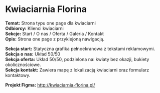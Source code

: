 # Kwiaciarnia Florina

<b>Temat:</b> Strona typu one page dla kwiaciarni <br>
<b>Odbiorcy:</b> Klienci kwiaciarni <br>
<b>Sekcje:</b> Start / O nas / Oferta / Galeria / Kontakt <br>
<b>Opis:</b> Strona one page z przyklejoną nawigacją. 

<b>Sekcja start:</b> Statyczna grafika pełnoekranowa z tekstami reklamowymi.  
<b>Sekcja o nas:</b> Układ 50/50 <br>
<b>Sekcja oferta:</b> Układ 50/50, podzielona na: kwiaty bez okazji, bukiety okolicznościowe.  
<b>Sekcja kontakt:</b> Zawiera mapę z lokalizacją kwiaciarni oraz formularz kontaktowy. 

<b>Projekt Figma:</b> http://kwiaciarnia-florina.pl/
